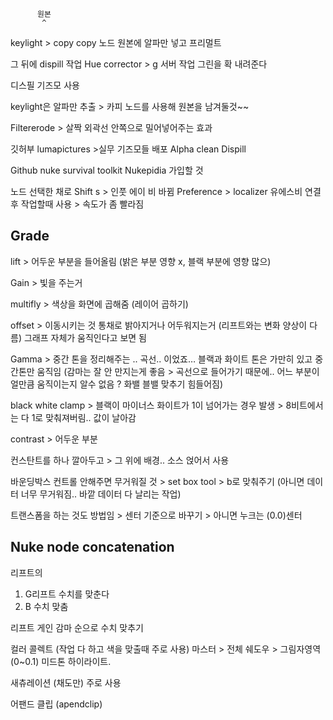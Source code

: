           원본 
           ^ 
keylight > copy
copy 노드
원본에 알파만 넣고
프리멀트

그 뒤에 dispill 작업 
Hue corrector > g 서버 작업 그린을 확 내려준다

디스필 기즈모 사용

keylight은 알파만 추출 > 카피 노드를 사용해 원본을 남겨둘것~~

Filtererode > 살짝 외곽선 안쪽으로 밀어넣어주는 효과

깃허부 lumapictures >실무 기즈모들 배포
Alpha clean
Dispill 

Github nuke survival toolkit
Nukepidia 가입할 것

노드 선택한 채로 Shift s > 인풋 에이 비 바뀜
Preference > localizer 유에스비 연결 후 작업할때 사용 > 속도가 좀 빨라짐 

Grade
-----
lift > 어두운 부분을 들어올림 (밝은 부분 영향 x, 블랙 부분에 영향 많으)

Gain > 빛을 주는거

multifly > 색상을 화면에 곱해줌 (레이어 곱하기)

offset > 이동시키는 것 통채로 밝아지거나 어두워지는거 (리프트와는 변화 양상이 다름) 그래프 자체가 움직인다고 보면 됨

Gamma > 중간 톤을 정리해주는 .. 곡선.. 이었죠…
블랙과 화이트 톤은 가만히 있고 중간톤만 움직임 (감마는 잘 안 만지는게 좋음 > 곡선으로 들어가기 때문에.. 어느 부분이 얼만큼 움직이는지 알수 없음 ? 화밸 블밸 맞추기 힘들어짐)

black white clamp > 블랙이 마이너스 화이트가 1이 넘어가는 경우 발생 > 8비트에서는 다 1로 맞춰져버림.. 값이 날아감

contrast > 어두운 부분


컨스탄트를 하나 깔아두고 > 그 위에 배경.. 소스 얹어서 사용

바운딩박스 컨트롤 안해주면 무거워질 것 > set box tool > b로 맞춰주기 (아니면 데이터 너무 무거워짐.. 바깥 데이터 다 날리는 작업)

트랜스폼을 하는 것도 방법임 > 센터 기준으로 바꾸기 > 아니면 누크는 (0.0)센터

Nuke node concatenation 
----
리프트의
1. G리프트 수치를 맞춘다
2. B 수치 맞춤


리프트
게인
감마
순으로 수치 맞추기


컬러 콜렉트 (작업 다 하고 색을 맞출때 주로 사용)
마스터 > 전체 
쉐도우 > 그림자영역 (0~0.1) 
미드톤 
하이라이트. 

새츄레이션 (채도만) 주로 사용

어팬드 클립 (apendclip)
